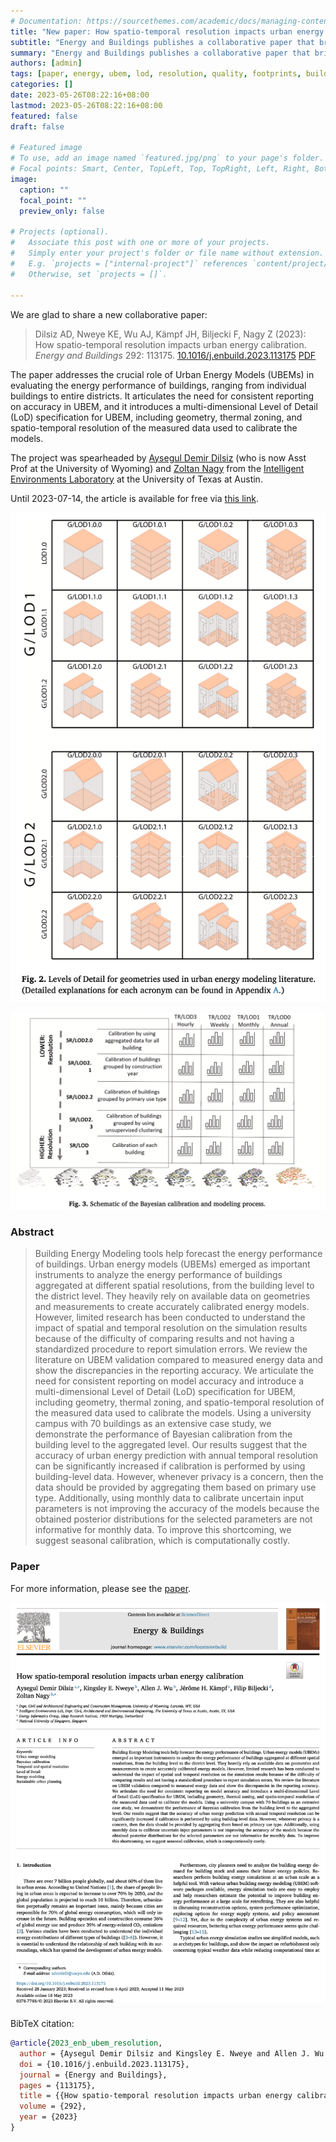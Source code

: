 ```yaml
---
# Documentation: https://sourcethemes.com/academic/docs/managing-content/
title: "New paper: How spatio-temporal resolution impacts urban energy calibration"
subtitle: "Energy and Buildings publishes a collaborative paper that brings advancements to the discourse on resolution and accuracy in urban energy models."
summary: "Energy and Buildings publishes a collaborative paper that brings advancements to the discourse on resolution and accuracy in urban energy models."
authors: [admin]
tags: [paper, energy, ubem, lod, resolution, quality, footprints, buildings, gis]
categories: []
date: 2023-05-26T08:22:16+08:00
lastmod: 2023-05-26T08:22:16+08:00
featured: false
draft: false

# Featured image
# To use, add an image named `featured.jpg/png` to your page's folder.
# Focal points: Smart, Center, TopLeft, Top, TopRight, Left, Right, BottomLeft, Bottom, BottomRight.
image:
  caption: ""
  focal_point: ""
  preview_only: false

# Projects (optional).
#   Associate this post with one or more of your projects.
#   Simply enter your project's folder or file name without extension.
#   E.g. `projects = ["internal-project"]` references `content/project/deep-learning/index.md`.
#   Otherwise, set `projects = []`.

---
```


We are glad to share a new collaborative paper:

> Dilsiz AD, Nweye KE, Wu AJ, Kämpf JH, Biljecki F, Nagy Z (2023): How spatio-temporal resolution impacts urban energy calibration. _Energy and Buildings_ 292: 113175. [<i class="ai ai-doi-square ai"></i> 10.1016/j.enbuild.2023.113175](https://doi.org/10.1016/j.enbuild.2023.113175) [<i class="far fa-file-pdf"></i> PDF](/publication/2023-enb-ubem-resolution/2023-enb-ubem-resolution.pdf)</i>  <i class="ai ai-open-access-square ai"></i>

The paper addresses the crucial role of Urban Energy Models (UBEMs) in evaluating the energy performance of buildings, ranging from individual buildings to entire districts.
It articulates the need for consistent reporting on accuracy in UBEM, and it introduces a multi-dimensional Level of Detail (LoD) specification for UBEM, including geometry, thermal zoning, and spatio-temporal resolution of the measured data used to calibrate the models.

The project was spearheaded by [Aysegul Demir Dilsiz](https://www.uwyo.edu/civil/faculty_staff/faculty/aysegul-demir/) (who is now Asst Prof at the University of Wyoming) and [Zoltan Nagy](https://www.ie-lab.org/author/zoltan-nagy/) from the [Intelligent Environments Laboratory](https://www.ie-lab.org) at the University of Texas at Austin.

Until 2023-07-14, the article is available for free via [this link](https://authors.elsevier.com/c/1h8R9_8dCXk2Vr).

![](1.png)

![](2.png)


### Abstract

> Building Energy Modeling tools help forecast the energy performance of buildings. Urban energy models (UBEMs) emerged as important instruments to analyze the energy performance of buildings aggregated at different spatial resolutions, from the building level to the district level. They heavily rely on available data on geometries and measurements to create accurately calibrated energy models. However, limited research has been conducted to understand the impact of spatial and temporal resolution on the simulation results because of the difficulty of comparing results and not having a standardized procedure to report simulation errors. We review the literature on UBEM validation compared to measured energy data and show the discrepancies in the reporting accuracy. We articulate the need for consistent reporting on model accuracy and introduce a multi-dimensional Level of Detail (LoD) specification for UBEM, including geometry, thermal zoning, and spatio-temporal resolution of the measured data used to calibrate the models. Using a university campus with 70 buildings as an extensive case study, we demonstrate the performance of Bayesian calibration from the building level to the aggregated level. Our results suggest that the accuracy of urban energy prediction with annual temporal resolution can be significantly increased if calibration is performed by using building-level data. However, whenever privacy is a concern, then the data should be provided by aggregating them based on primary use type. Additionally, using monthly data to calibrate uncertain input parameters is not improving the accuracy of the models because the obtained posterior distributions for the selected parameters are not informative for monthly data. To improve this shortcoming, we suggest seasonal calibration, which is computationally costly.

### Paper 

For more information, please see the [paper](/publication/2023-enb-ubem-resolution/).

[![](page-one.png)](/publication/2023-enb-ubem-resolution/)

BibTeX citation:
```bibtex
@article{2023_enb_ubem_resolution,
  author = {Aysegul Demir Dilsiz and Kingsley E. Nweye and Allen J. Wu and Jérôme H. Kämpf and Filip Biljecki and Zoltan Nagy},
  doi = {10.1016/j.enbuild.2023.113175},
  journal = {Energy and Buildings},
  pages = {113175},
  title = {{How spatio-temporal resolution impacts urban energy calibration}},
  volume = {292},
  year = {2023}
}
```
